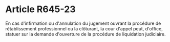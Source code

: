 # Article R645-23

<div align='left'>En cas d'infirmation ou d'annulation du jugement ouvrant la procédure de rétablissement professionnel ou la clôturant, la cour d'appel peut, d'office, statuer sur la demande d'ouverture de la procédure de liquidation judiciaire. <br/><br/><br/></div>